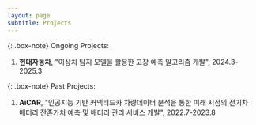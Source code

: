 ```yaml
---
layout: page
subtitle: Projects
---
```


{: .box-note}
Ongoing Projects:

1. **현대자동차**, "이상치 탐지 모델을 활용한 고장 예측 알고리즘 개발", 2024.3-2025.3

{: .box-note}
Past Projects:

1. **AiCAR**, "인공지능 기반 커넥티드카 차량데이터 분석을 통한 미래 시점의 전기차 배터리 잔존가치 예측 및 배터리 관리 서비스 개발", 2022.7-2023.8